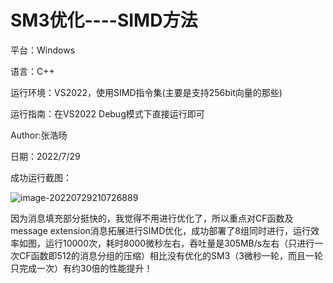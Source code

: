 # 				SM3优化----SIMD方法

平台：Windows 

语言：C++ 

运行环境：VS2022，使用SIMD指令集(主要是支持256bit向量的那些)

运行指南：在VS2022 Debug模式下直接运行即可

Author:张浩旸

日期：2022/7/29

成功运行截图：

![image-20220729210726889](C:\Users\ASUS\AppData\Roaming\Typora\typora-user-images\image-20220729210726889.png)

因为消息填充部分挺快的，我觉得不用进行优化了，所以重点对CF函数及message extension消息拓展进行SIMD优化，成功部署了8组同时进行，运行效率如图，运行10000次，耗时8000微秒左右，吞吐量是305MB/s左右（只进行一次CF函数即512的消息分组的压缩）相比没有优化的SM3（3微秒一轮，而且一轮只完成一次）有约30倍的性能提升！